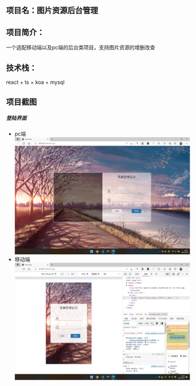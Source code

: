 ## 项目名：图片资源后台管理
## 项目简介：
一个适配移动端以及pc端的后台类项目，支持图片资源的增删改查
## 技术栈：
react + ts + koa + mysql
## 项目截图
##### 登陆界面
- pc端
![](https://raw.githubusercontent.com/liliangCS/assets-cms/main/public/%E7%99%BB%E5%BD%95%E9%A1%B51.jpg)
- 移动端
![](https://raw.githubusercontent.com/liliangCS/assets-cms/main/public/%E7%99%BB%E9%99%86%E9%A1%B52.jpg)
